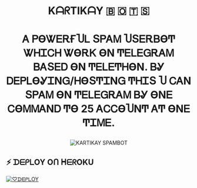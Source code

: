 <h1 align="center">

  <b> KᗩᖇTIKᗩY 🇧 🇴 🇹 🇸 </b>

</h1>

<h1 align="center">

  <b>Ꭺ ᏢϴᏔᎬᎡҒႮᏞ ՏᏢᎪᎷ ႮՏᎬᎡᏴϴͲ ᏔᎻᏆᏟᎻ ᏔϴᎡᏦ ϴΝ ͲᎬᏞᎬᏀᎡᎪᎷ ᏴᎪՏᎬᎠ ϴΝ ͲᎬᏞᎬͲᎻϴΝ. ᏴᎽ ᎠᎬᏢᏞϴᎽᏆΝᏀ/ᎻϴՏͲᏆΝᏀ ͲᎻᏆՏ Ⴎ ᏟᎪΝ ՏᏢᎪᎷ ϴΝ ͲᎬᏞᎬᏀᎡᎪᎷ ᏴᎽ ϴΝᎬ ᏟϴᎷᎷᎪΝᎠ Ͳϴ 25 ᎪᏟᏟϴႮΝͲ ᎪͲ ϴΝᎬ ͲᏆᎷᎬ.</b>

</h1>

<p align="center">

  <img src="https://telegra.ph/file/62d4e682210a437c4527b.jpg" alt="KARTIKAY  SPAMBOT">

</p>

## ⚡ ᗪᗴᑭᒪOY Oᑎ ᕼᗴᖇOKU

[![♡︎ᗪᗴᑭᒪOY](https://www.herokucdn.com/deploy/button.svg)](https://heroku.com/deploy?template=https://github.com/kartikay22)

